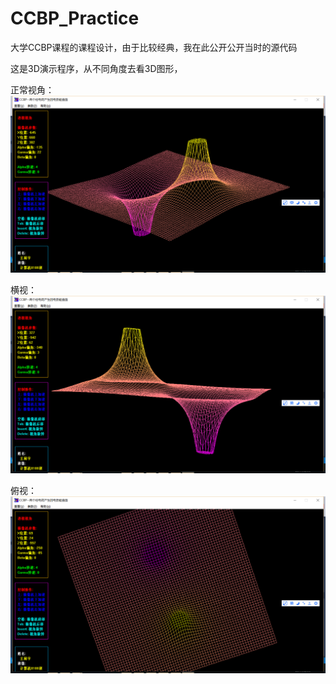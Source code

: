 # CCBP_Practice
大学CCBP课程的课程设计，由于比较经典，我在此公开公开当时的源代码

这是3D演示程序，从不同角度去看3D图形，

正常视角：
![正常视角](images/1.png)

横视：
![横视](images/2.png)

俯视：
![俯视](images/3.png)

